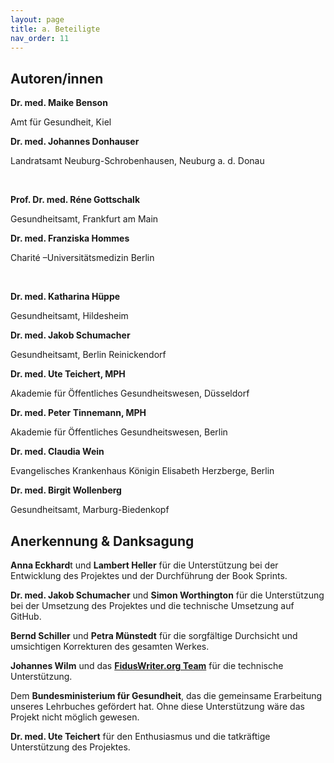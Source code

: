 ```yaml
---
layout: page
title: a. Beteiligte
nav_order: 11
---
```



## Autoren/innen

**Dr. med. Maike Benson**

Amt für Gesundheit, Kiel

**Dr. med. Johannes Donhauser**

Landratsamt Neuburg-Schrobenhausen, Neuburg a. d. Donau

 

**Prof. Dr. med. Réne Gottschalk**

Gesundheitsamt, Frankfurt am Main 

**Dr. med. Franziska Hommes**

Charité –Universitätsmedizin Berlin     

   

**Dr. med. Katharina Hüppe**

Gesundheitsamt, Hildesheim 

**Dr. med. Jakob Schumacher**

Gesundheitsamt, Berlin Reinickendorf

**Dr. med. Ute Teichert, MPH**

Akademie für Öffentliches Gesundheitswesen, Düsseldorf

**Dr. med. Peter Tinnemann, MPH**

Akademie für Öffentliches Gesundheitswesen, Berlin

**Dr. med. Claudia Wein**

Evangelisches Krankenhaus Königin Elisabeth Herzberge, Berlin 

**Dr. med. Birgit Wollenberg**

Gesundheitsamt, Marburg-Biedenkopf

## Anerkennung & Danksagung

**Anna Eckhard**t und **Lambert Heller** für die Unterstützung bei der
Entwicklung des Projektes und der Durchführung der Book Sprints.

**Dr. med. Jakob Schumacher** und **Simon Worthington** für die
Unterstützung bei der Umsetzung des Projektes und die technische
Umsetzung auf GitHub.

**Bernd Schiller** und **Petra Münstedt** für die sorgfältige Durchsicht
und umsichtigen Korrekturen des gesamten Werkes.

**Johannes Wilm** und das **[FidusWriter.org
Team](https://www.fiduswriter.org/who-we-are/ "https://www.fiduswriter.org/who-we-are/")**
für die technische Unterstützung.

Dem **Bundesministerium für Gesundheit**, das die gemeinsame Erarbeitung
unseres Lehrbuches gefördert hat. Ohne diese Unterstützung wäre das
Projekt nicht möglich gewesen.

**Dr. med. Ute Teichert** für den Enthusiasmus und die tatkräftige
Unterstützung des Projektes.
